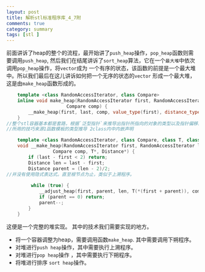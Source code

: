 ```yaml
---
layout: post
title: 解析stl标准程序库_4_7附
comments: true
category: summary
tags: [stl ]  
--- 
```


前面讲诉了heap的整个的流程，最开始讲了`push_heap`操作，`pop_heap`函数则需要调用`push_heap`,
然后我们在结尾讲诉了`sort_heap`算法，它在一个`最大堆`中依次调用`pop_heap`操作，将`vector`成为
一个有序的状态，该函数的前提是一个最大堆中。所以我们最后在这儿讲诉如何把一个无序的状态的`vector`
形成一个最大堆，这是由`make_heap`函数形成的。

```c++ 
    template <class RandomAccessIterator, class Compare>
    inline void make_heap(RandomAccessIterator first, RandomAccessIterator last,
                      Compare comp) {
        __make_heap(first, last, comp, value_type(first), distance_type(first));
    }
//整个stl容器基本都是套路，根据`泛型指针`来推导出指针所指向的对象的类型以及指针偏移的类型
//所用的技巧来源1函数模板的类型推导 2class内中内嵌声明

    template <class RandomAccessIterator, class Compare, class T, class Distance>
    void __make_heap(RandomAccessIterator first, RandomAccessIterator last,
                 Compare comp, T*, Distance*) {
        if (last - first < 2) return;
        Distance len = last - first;
        Distance parent = (len - 2)/2;
//并没有使用隐式表达式。直至根节点为止，类似于上溯程序。
    
         while (true) {
            __adjust_heap(first, parent, len, T(*(first + parent)), comp);
            if (parent == 0) return;
            parent--;
        }     
    }

```

这便是一个完整的堆实现。 其中的技术我们需要实现的地方。 

- 将一个容器调整为heap，需要调用函数`make_heap`. 其中需要调用下朔程序。
- 对堆进行`push heap`操作，其中需要执行上溯程序。
- 对堆进行`pop heap`操作 ，其中需要执行下朔程序。
- 将堆进行排序 `sort heap`操作。


